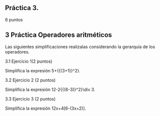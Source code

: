 ## Práctica 3. 

6 puntos

## 3 Práctica Operadores aritméticos

Las siguientes simplificaciones realizalas considerando la gerarquía de los operadores.

3.1 Ejercicio 1(2 puntos)

Simplifica la expresión 5+{{(3+1)}^2}.


3.2 Ejercicio 2 (2 puntos)

Simplifica la expresión 12-2{{(6-3)}^2}\div 3.


3.3 Ejercicio 3 (2 puntos)

Simplifica la expresión 12x+4[6-(3x+2)].
